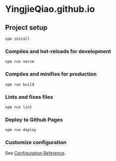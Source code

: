 # YingjieQiao.github.io

## Project setup
```
npm install
```

### Compiles and hot-reloads for development
```
npm run serve
```

### Compiles and minifies for production
```
npm run build
```

### Lints and fixes files
```
npm run lint
```
### Deploy to Github Pages
```
npm run deploy
```

### Customize configuration
See [Configuration Reference](https://cli.vuejs.org/config/).
